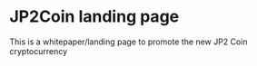 # JP2Coin landing page

This is a whitepaper/landing page to promote the new JP2 Coin cryptocurrency
